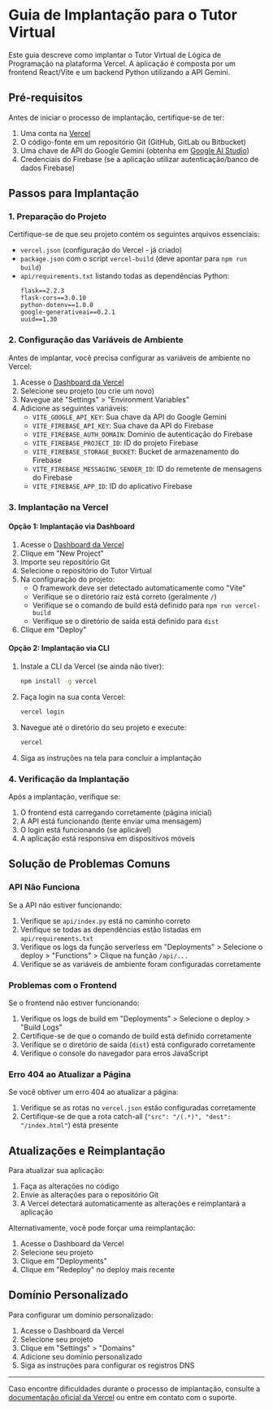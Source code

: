 # Guia de Implantação para o Tutor Virtual

Este guia descreve como implantar o Tutor Virtual de Lógica de Programação na plataforma Vercel. A aplicação é composta por um frontend React/Vite e um backend Python utilizando a API Gemini.

## Pré-requisitos

Antes de iniciar o processo de implantação, certifique-se de ter:

1. Uma conta na [Vercel](https://vercel.com/)
2. O código-fonte em um repositório Git (GitHub, GitLab ou Bitbucket)
3. Uma chave de API do Google Gemini (obtenha em [Google AI Studio](https://aistudio.google.com/app/apikey))
4. Credenciais do Firebase (se a aplicação utilizar autenticação/banco de dados Firebase)

## Passos para Implantação

### 1. Preparação do Projeto

Certifique-se de que seu projeto contém os seguintes arquivos essenciais:

- `vercel.json` (configuração do Vercel - já criado)
- `package.json` com o script `vercel-build` (deve apontar para `npm run build`)
- `api/requirements.txt` listando todas as dependências Python:
  ```
  flask==2.2.3
  flask-cors==3.0.10
  python-dotenv==1.0.0
  google-generativeai==0.2.1
  uuid==1.30
  ```

### 2. Configuração das Variáveis de Ambiente

Antes de implantar, você precisa configurar as variáveis de ambiente no Vercel:

1. Acesse o [Dashboard da Vercel](https://vercel.com/dashboard)
2. Selecione seu projeto (ou crie um novo)
3. Navegue até "Settings" > "Environment Variables"
4. Adicione as seguintes variáveis:
   - `VITE_GOOGLE_API_KEY`: Sua chave da API do Google Gemini
   - `VITE_FIREBASE_API_KEY`: Sua chave da API do Firebase
   - `VITE_FIREBASE_AUTH_DOMAIN`: Domínio de autenticação do Firebase
   - `VITE_FIREBASE_PROJECT_ID`: ID do projeto Firebase
   - `VITE_FIREBASE_STORAGE_BUCKET`: Bucket de armazenamento do Firebase
   - `VITE_FIREBASE_MESSAGING_SENDER_ID`: ID do remetente de mensagens do Firebase
   - `VITE_FIREBASE_APP_ID`: ID do aplicativo Firebase

### 3. Implantação na Vercel

#### Opção 1: Implantação via Dashboard

1. Acesse o [Dashboard da Vercel](https://vercel.com/dashboard)
2. Clique em "New Project"
3. Importe seu repositório Git
4. Selecione o repositório do Tutor Virtual
5. Na configuração do projeto:
   - O framework deve ser detectado automaticamente como "Vite"
   - Verifique se o diretório raiz está correto (geralmente `/`)
   - Verifique se o comando de build está definido para `npm run vercel-build`
   - Verifique se o diretório de saída está definido para `dist`
6. Clique em "Deploy"

#### Opção 2: Implantação via CLI

1. Instale a CLI da Vercel (se ainda não tiver):
   ```bash
   npm install -g vercel
   ```
   
2. Faça login na sua conta Vercel:
   ```bash
   vercel login
   ```
   
3. Navegue até o diretório do seu projeto e execute:
   ```bash
   vercel
   ```
   
4. Siga as instruções na tela para concluir a implantação

### 4. Verificação da Implantação

Após a implantação, verifique se:

1. O frontend está carregando corretamente (página inicial)
2. A API está funcionando (tente enviar uma mensagem)
3. O login está funcionando (se aplicável)
4. A aplicação está responsiva em dispositivos móveis

## Solução de Problemas Comuns

### API Não Funciona

Se a API não estiver funcionando:

1. Verifique se `api/index.py` está no caminho correto
2. Verifique se todas as dependências estão listadas em `api/requirements.txt`
3. Verifique os logs da função serverless em "Deployments" > Selecione o deploy > "Functions" > Clique na função `/api/...`
4. Verifique se as variáveis de ambiente foram configuradas corretamente

### Problemas com o Frontend

Se o frontend não estiver funcionando:

1. Verifique os logs de build em "Deployments" > Selecione o deploy > "Build Logs"
2. Certifique-se de que o comando de build está definido corretamente
3. Verifique se o diretório de saída (`dist`) está configurado corretamente
4. Verifique o console do navegador para erros JavaScript

### Erro 404 ao Atualizar a Página

Se você obtiver um erro 404 ao atualizar a página:

1. Verifique se as rotas no `vercel.json` estão configuradas corretamente
2. Certifique-se de que a rota catch-all (`"src": "/(.*)", "dest": "/index.html"`) está presente

## Atualizações e Reimplantação

Para atualizar sua aplicação:

1. Faça as alterações no código
2. Envie as alterações para o repositório Git
3. A Vercel detectará automaticamente as alterações e reimplantará a aplicação

Alternativamente, você pode forçar uma reimplantação:

1. Acesse o Dashboard da Vercel
2. Selecione seu projeto
3. Clique em "Deployments"
4. Clique em "Redeploy" no deploy mais recente

## Domínio Personalizado

Para configurar um domínio personalizado:

1. Acesse o Dashboard da Vercel
2. Selecione seu projeto
3. Clique em "Settings" > "Domains"
4. Adicione seu domínio personalizado
5. Siga as instruções para configurar os registros DNS

---

Caso encontre dificuldades durante o processo de implantação, consulte a [documentação oficial da Vercel](https://vercel.com/docs) ou entre em contato com o suporte.

